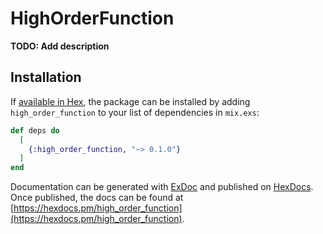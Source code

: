 # HighOrderFunction

**TODO: Add description**

## Installation

If [available in Hex](https://hex.pm/docs/publish), the package can be installed
by adding `high_order_function` to your list of dependencies in `mix.exs`:

```elixir
def deps do
  [
    {:high_order_function, "~> 0.1.0"}
  ]
end
```

Documentation can be generated with [ExDoc](https://github.com/elixir-lang/ex_doc)
and published on [HexDocs](https://hexdocs.pm). Once published, the docs can
be found at [https://hexdocs.pm/high_order_function](https://hexdocs.pm/high_order_function).

